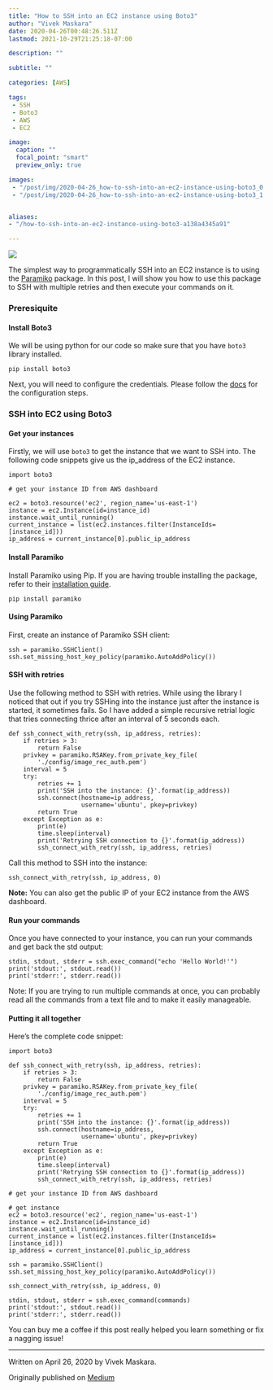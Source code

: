 ```yaml
---
title: "How to SSH into an EC2 instance using Boto3"
author: "Vivek Maskara"
date: 2020-04-26T00:48:26.511Z
lastmod: 2021-10-29T21:25:18-07:00

description: ""

subtitle: ""

categories: [AWS]

tags:
 - SSH
 - Boto3
 - AWS
 - EC2

image:
  caption: ""
  focal_point: "smart"
  preview_only: true

images:
 - "/post/img/2020-04-26_how-to-ssh-into-an-ec2-instance-using-boto3_0.png"
 - "/post/img/2020-04-26_how-to-ssh-into-an-ec2-instance-using-boto3_1.png"


aliases:
- "/how-to-ssh-into-an-ec2-instance-using-boto3-a138a4345a91"

---
```


![](/post/img/2020-04-26_how-to-ssh-into-an-ec2-instance-using-boto3_0.png#layoutTextWidth)

The simplest way to programmatically SSH into an EC2 instance is to using the [Paramiko](https://github.com/paramiko/paramiko) package. In this post, I will show you how to use this package to SSH with multiple retries and then execute your commands on it.

### Preresiquite

#### Install Boto3

We will be using python for our code so make sure that you have `boto3` library installed.

```
pip install boto3
```

Next, you will need to configure the credentials. Please follow the [docs](https://pypi.org/project/boto3/) for the configuration steps.

### SSH into EC2 using Boto3

#### Get your instances

Firstly, we will use `boto3` to get the instance that we want to SSH into. The following code snippets give us the ip_address of the EC2 instance.

```
import boto3

# get your instance ID from AWS dashboard

ec2 = boto3.resource('ec2', region_name='us-east-1')
instance = ec2.Instance(id=instance_id)
instance.wait_until_running()
current_instance = list(ec2.instances.filter(InstanceIds=[instance_id]))
ip_address = current_instance[0].public_ip_address
```

#### Install Paramiko

Install Paramiko using Pip. If you are having trouble installing the package, refer to their [installation guide](http://www.paramiko.org/installing.html).

```
pip install paramiko
```

#### Using Paramiko

First, create an instance of Paramiko SSH client:

```
ssh = paramiko.SSHClient()
ssh.set_missing_host_key_policy(paramiko.AutoAddPolicy())
```

#### **SSH with retries**

Use the following method to SSH with retries. While using the library I noticed that out if you try SSHing into the instance just after the instance is started, it sometimes fails. So I have added a simple recursive retrial logic that tries connecting thrice after an interval of 5 seconds each.

```
def ssh_connect_with_retry(ssh, ip_address, retries):
    if retries > 3:
        return False
    privkey = paramiko.RSAKey.from_private_key_file(
        './config/image_rec_auth.pem')
    interval = 5
    try:
        retries += 1
        print('SSH into the instance: {}'.format(ip_address))
        ssh.connect(hostname=ip_address,
                    username='ubuntu', pkey=privkey)
        return True
    except Exception as e:
        print(e)
        time.sleep(interval)
        print('Retrying SSH connection to {}'.format(ip_address))
        ssh_connect_with_retry(ssh, ip_address, retries)
```

Call this method to SSH into the instance:

```
ssh_connect_with_retry(ssh, ip_address, 0)
```

**Note:** You can also get the public IP of your EC2 instance from the AWS dashboard.

#### Run your commands

Once you have connected to your instance, you can run your commands and get back the std output:

```
stdin, stdout, stderr = ssh.exec_command("echo 'Hello World!'")
print('stdout:', stdout.read())
print('stderr:', stderr.read())
```

Note: If you are trying to run multiple commands at once, you can probably read all the commands from a text file and to make it easily manageable.

#### Putting it all together

Here’s the complete code snippet:

```
import boto3

def ssh_connect_with_retry(ssh, ip_address, retries):
    if retries > 3:
        return False
    privkey = paramiko.RSAKey.from_private_key_file(
        './config/image_rec_auth.pem')
    interval = 5
    try:
        retries += 1
        print('SSH into the instance: {}'.format(ip_address))
        ssh.connect(hostname=ip_address,
                    username='ubuntu', pkey=privkey)
        return True
    except Exception as e:
        print(e)
        time.sleep(interval)
        print('Retrying SSH connection to {}'.format(ip_address))
        ssh_connect_with_retry(ssh, ip_address, retries)

# get your instance ID from AWS dashboard

# get instance
ec2 = boto3.resource('ec2', region_name='us-east-1')
instance = ec2.Instance(id=instance_id)
instance.wait_until_running()
current_instance = list(ec2.instances.filter(InstanceIds=[instance_id]))
ip_address = current_instance[0].public_ip_address

ssh = paramiko.SSHClient()
ssh.set_missing_host_key_policy(paramiko.AutoAddPolicy())

ssh_connect_with_retry(ssh, ip_address, 0)

stdin, stdout, stderr = ssh.exec_command(commands)
print('stdout:', stdout.read())
print('stderr:', stderr.read())
```

You can buy me a coffee if this post really helped you learn something or fix a nagging issue!

* * *
Written on April 26, 2020 by Vivek Maskara.

Originally published on [Medium](https://medium.com/@maskaravivek/how-to-ssh-into-an-ec2-instance-using-boto3-a138a4345a91)
